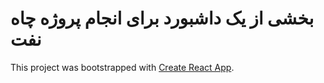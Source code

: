 # بخشی از یک داشبورد برای انجام پروژه چاه نفت

This project was bootstrapped with [Create React App](https://github.com/facebook/create-react-app).
